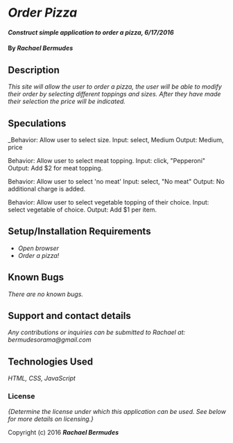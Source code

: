 # _Order Pizza_

#### _Construct simple application to order a pizza, 6/17/2016_

#### By _**Rachael Bermudes**_

## Description

_This site will allow the user to order a pizza, the user will be able to modify their order by selecting different toppings and sizes. After they have made their selection the price will be indicated._

## Speculations
_Behavior: Allow user to select size.
Input: select, Medium
Output: Medium, price

Behavior: Allow user to select meat topping.
Input: click, "Pepperoni"
Output: Add $2 for meat topping.

Behavior: Allow user to select 'no meat'
Input: select, "No meat"
Output: No additional charge is added.

Behavior: Allow user to select vegetable topping of their choice.
Input: select vegetable of choice.
Output: Add $1 per item.

## Setup/Installation Requirements

* _Open browser_
* _Order a pizza!_


## Known Bugs

_There are no known bugs._

## Support and contact details

_Any contributions or inquiries can be submitted to Rachael at: bermudesorama@gmail.com_

## Technologies Used

_HTML, CSS, JavaScript_

### License

*{Determine the license under which this application can be used.  See below for more details on licensing.}*

Copyright (c) 2016 **_Rachael Bermudes_**
